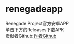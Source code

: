 # renegadeapp
Renegade Project官方安卓APP  
单击下方的Releases下载APK  
贡献者Github:[作者Github](http://github.com/xingyujie)
